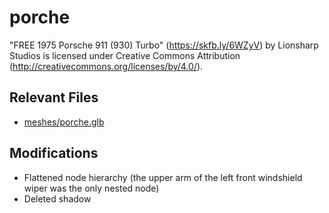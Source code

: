# porche

"FREE 1975 Porsche 911 (930) Turbo" (https://skfb.ly/6WZyV) by Lionsharp Studios
is licensed under Creative Commons Attribution
(http://creativecommons.org/licenses/by/4.0/).

## Relevant Files

- [meshes/porche.glb](meshes/porche.glb)

## Modifications

- Flattened node hierarchy (the upper arm of the left front windshield wiper was
  the only nested node)
- Deleted shadow
